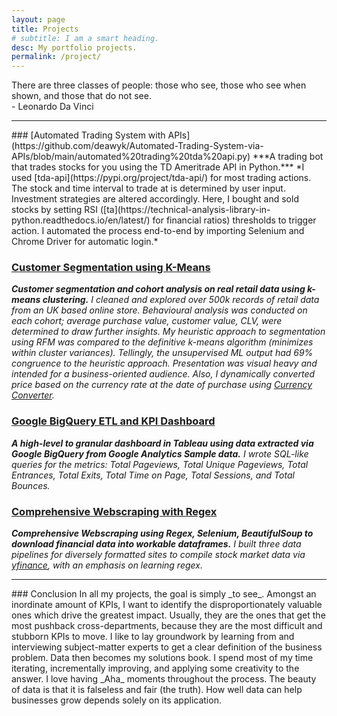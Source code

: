 ```yaml
---
layout: page
title: Projects
# subtitle: I am a smart heading.
desc: My portfolio projects.
permalink: /project/
---
```


<div class="pretty-links">

    
<div class="lead lead-about"><div style="float:right">There are three classes of people: those who see, those who see when shown, and those that do not see.<br> - Leonardo Da Vinci

<!-- {::nomarkdown} 
<figure class="site-profile">
    <img src="{{ site.baseurl }}/assets/img/profile.png">
</figure>
{:/} -->


---
<div>
### [Automated Trading System with APIs](https://github.com/deawyk/Automated-Trading-System-via-APIs/blob/main/automated%20trading%20tda%20api.py)
***A trading bot that trades stocks for you using the TD Ameritrade API in Python.***
*I used [tda-api](https://pypi.org/project/tda-api/) for most trading actions. The stock and time interval to trade at is determined by user input. Investment strategies are altered accordingly. Here, I bought and sold stocks by setting RSI ([ta](https://technical-analysis-library-in-python.readthedocs.io/en/latest/) for financial ratios) thresholds to trigger action. I automated the process end-to-end by importing Selenium and Chrome Driver for automatic login.*
    
### [Customer Segmentation using K-Means](https://github.com/deawyk/Customer-Segmentation-via-KMeans)
***Customer segmentation and cohort analysis on real retail data using k-means clustering.***
*I cleaned and explored over 500k records of retail data from an UK based online store. Behavioural analysis was conducted on each cohort; average purchase value, customer value, CLV, were determined to draw further insights. My heuristic approach to segmentation using RFM was compared to the definitive k-means algorithm (minimizes within cluster variances). Tellingly, the unsupervised ML output had 69% congruence to the heuristic approach. Presentation was visual heavy and intended for a business-oriented audience. Also, I dynamically converted price based on the currency rate at the date of purchase using [Currency Converter](https://pypi.org/project/CurrencyConverter/).*

### [Google BigQuery ETL and KPI Dashboard](https://github.com/deawyk/Google-Analytics-KPIs-via-Google-BigQuery/blob/main/BigQuery%20Script.sql)
***A high-level to granular dashboard in Tableau using data extracted via Google BigQuery from Google Analytics Sample data.***
*I wrote SQL-like queries for the metrics: Total Pageviews, Total Unique Pageviews, Total Entrances, Total Exits, Total Time on Page, Total Sessions, and Total Bounces.*
    
### [Comprehensive Webscraping with Regex](https://github.com/deawyk/Webscraping-Three-Ways)
***Comprehensive Webscraping using Regex, Selenium, BeautifulSoup to download financial data into workable dataframes.***
*I built three data pipelines for diversely formatted sites to compile stock market data via [yfinance](https://pypi.org/project/yfinance/), with an emphasis on learning regex.*

---
    
<div>
### Conclusion
    In all my projects, the goal is simply _to see_. Amongst an inordinate amount of KPIs, I want to identify the disproportionately valuable ones which drive the greatest impact. Usually, they are the ones that get the most pushback cross-departments, because they are the most difficult and stubborn KPIs to move. 
    I like to lay groundwork by learning from and interviewing subject-matter experts to get a clear definition of the business problem. Data then becomes my solutions book. I spend most of my time iterating, incrementally improving, and applying some creativity to the answer. I love having _Aha_ moments throughout the process. 
    The beauty of data is that it is falseless and fair (the truth). How well data can help businesses grow depends solely on its application.

